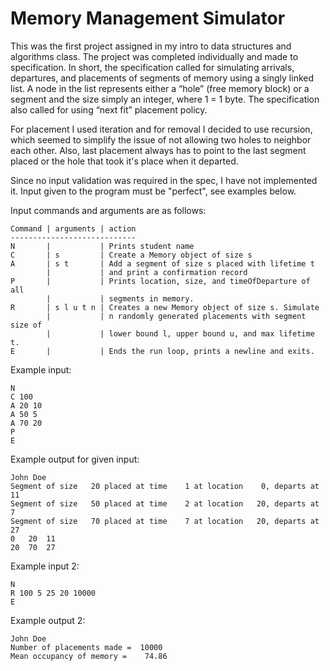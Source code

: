 Memory Management Simulator
======

This was the first project assigned in my intro to data structures and algorithms class. The project was completed individually and made to specification. In short, the specification called for simulating arrivals, departures, and placements of segments of memory using a singly linked list. A node in the list represents either a “hole” (free memory block) or a segment and the size simply an integer, where 1 = 1 byte. The specification also called for using “next fit” placement policy.

For placement I used iteration and for removal I decided to use recursion, which seemed to simplify the issue of not allowing two holes to neighbor each other. Also, last placement always has to point to the last segment placed or the hole that took it's place when it departed.

Since no input validation was required in the spec, I have not implemented it. Input given to the program must be "perfect", see examples below.

Input commands and arguments are as follows:

```
Command | arguments | action
----------------------------
N       |           | Prints student name
C       | s         | Create a Memory object of size s
A       | s t       | Add a segment of size s placed with lifetime t
        |           | and print a confirmation record
P       |           | Prints location, size, and timeOfDeparture of all
        |           | segments in memory.
R       | s l u t n | Creates a new Memory object of size s. Simulate
        |           | n randomly generated placements with segment size of
        |           | lower bound l, upper bound u, and max lifetime t.
E       |           | Ends the run loop, prints a newline and exits.
```

Example input:
```
N
C 100
A 20 10
A 50 5
A 70 20
P
E
```
Example output for given input:
```
John Doe
Segment of size   20 placed at time    1 at location    0, departs at   11
Segment of size   50 placed at time    2 at location   20, departs at    7
Segment of size   70 placed at time    7 at location   20, departs at   27
0	20	11
20	70	27
```
Example input 2:
```
N
R 100 5 25 20 10000
E
```
Example output 2:
```
John Doe
Number of placements made =  10000
Mean occupancy of memory =    74.86
```
